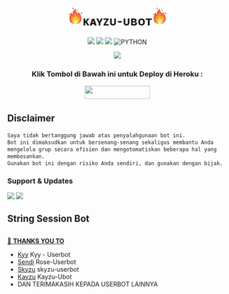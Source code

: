 <h1 align="center"><img src="./resources/extras/GeezFire.gif" width="35px">ᴋᴀʏᴢᴜ-ᴜʙᴏᴛ<img src="./resources/extras/GeezFire.gif" width="35px"></h1>

<p align="center">
    <a href="https://github.com/Kayzyu/Kayzu-Ubot/commits/Kayzu-Ubot"><img src="https://img.shields.io/github/last-commit/Kayzyu/Kayzu-Ubot?color=ff0000&logo=github&logoColor=ffffff&style=for-the-badge" /></a>
    <a href="https://github.com/Kayzyu/Kayzu-Ubot"> <img src="https://img.shields.io/github/repo-size/Kayzyu/Kayzu-Ubot?logo=github&style=for-the-badge" /></a>
    <a href="https://pypi.org/project/Telethon/"><img src="https://img.shields.io/pypi/v/telethon?color=important&label=telethon&logo=python&logoColor=brightgreen&style=for-the-badge" /></a>
    <img alt="PYTHON" src="https://img.shields.io/badge/PYTHON-v3.9.6-purple?style=for-the-badge&logo=appveyor"/>
    </p>


<p align="center">
  <img src="https://telegra.ph/file/a7a491a03d38756146ff0.jpg">
</p>


<h3 align="center">Klik Tombol di Bawah ini untuk Deploy di Heroku :</h3>
<p align="center"><a href="https://heroku.com/deploy?template=https://github.com/Kayzyu/Deploy-Kayzu/"> <img src="https://img.shields.io/badge/Deploy%20Ke%20Heroku-black?style=flat&logo=heroku" width="150" height="30.00" /></a></p>


## Disclaimer

```
Saya tidak bertanggung jawab atas penyalahgunaan bot ini.
Bot ini dimaksudkan untuk bersenang-senang sekaligus membantu Anda
mengelola grup secara efisien dan mengotomatiskan beberapa hal yang membosankan.
Gunakan bot ini dengan risiko Anda sendiri, dan gunakan dengan bijak.
```


### Support & Updates 
<a href="https://t.me/KayzuSupporrt"><img src="https://img.shields.io/badge/Join-Group%20Support-red.svg?style=for-the-badge&logo=Telegram"></a> <a href="https://t.me/kayzuchannel"><img src="https://img.shields.io/badge/Join-Updates%20Channel-white.svg?style=for-the-badge&logo=Telegram"></a>

## String Session Bot 
<a href="https://t.me/KayzuStringBot">

##

🔰 **THANKS YOU TO**
*   [Kyy](https://github.com/muhammadrizky16/Kyy-Userbot)   Kyy - Userbot
*   [Sendi](https://github.com/SendiAp/Rose-Userbot)   Rose-Userbot
*   [Skyzu](https://github.com/Skyzu/skyzu-userbot)   skyzu-userbot
*   [Kayzu](https://github.com/Kayzyu/Kayzu-Ubot)   Kayzu-Ubot
*   DAN TERIMAKASIH KEPADA USERBOT LAINNYA

